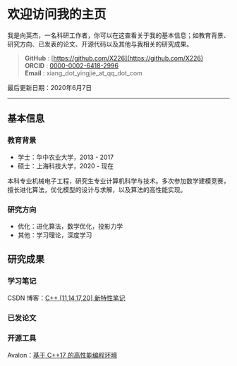 

# 欢迎访问我的主页

我是向英杰，一名科研工作者，你可以在这查看关于我的基本信息；如教育背景、研究方向、已发表的论文、开源代码以及其他与我相关的研究成果。

> **GitHub** : [https://github.com/X226](https://github.com/X226)  
> **ORCID**  : [0000-0002-6418-2996](https://orcid.org/0000-0002-6418-2996)  
> **Email**  : xiang_dot_yingjie_at_qq_dot_com

最后更新日期：2020年6月7日

---

## 基本信息

### 教育背景

- 学士：华中农业大学，2013 - 2017
- 硕士：上海科技大学，2020 - 现在

本科专业机械电子工程，研究生专业计算机科学与技术。多次参加数学建模竞赛，擅长进化算法，优化模型的设计与求解，以及算法的高性能实现。

### 研究方向

- 优化：进化算法，数学优化，投影力学
- 其他：学习理论，深度学习

## 研究成果

### 学习笔记

CSDN 博客：[C++ [11,14,17,20] 新特性笔记]()

### 已发论文

### 开源工具

Avalon：[基于 C++17 的高性能编程环境](https://github.com/X226/Avalon)




